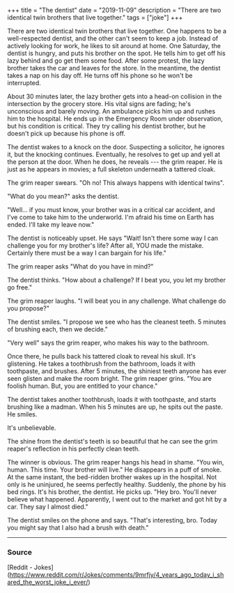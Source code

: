 +++
title = "The dentist"
date = "2019-11-09"
description = "There are two identical twin brothers that live together."
tags = ["joke"]
+++

There are two identical twin brothers that live together. One happens to be a well-respected dentist, and the other can't seem to keep a job. Instead of actively looking for work, he likes to sit around at home. One Saturday, the dentist is hungry, and puts his brother on the spot. He tells him to get off his lazy behind and go get them some food. After some protest, the lazy brother takes the car and leaves for the store. In the meantime, the dentist takes a nap on his day off. He turns off his phone so he won't be interrupted.

About 30 minutes later, the lazy brother gets into a head-on collision in the intersection by the grocery store. His vital signs are fading; he's unconscious and barely moving. An ambulance picks him up and rushes him to the hospital. He ends up in the Emergency Room under observation, but his condition is critical. They try calling his dentist brother, but he doesn't pick up because his phone is off.

The dentist wakes to a knock on the door. Suspecting a solicitor, he ignores it, but the knocking continues. Eventually, he resolves to get up and yell at the person at the door. When he does, he reveals --- the grim reaper. He is just as he appears in movies; a full skeleton underneath a tattered cloak.

The grim reaper swears. "Oh no! This always happens with identical twins".

"What do you mean?" asks the dentist.

"Well... if you must know, your brother was in a critical car accident, and I've come to take him to the underworld. I'm afraid his time on Earth has ended. I'll take my leave now."

The dentist is noticeably upset. He says "Wait! Isn't there some way I can challenge you for my brother's life? After all, YOU made the mistake. Certainly there must be a way I can bargain for his life."

The grim reaper asks "What do you have in mind?"

The dentist thinks. "How about a challenge? If I beat you, you let my brother go free."

The grim reaper laughs. "I will beat you in any challenge. What challenge do you propose?"

The dentist smiles. "I propose we see who has the cleanest teeth. 5 minutes of brushing each, then we decide."

"Very well" says the grim reaper, who makes his way to the bathroom.

Once there, he pulls back his tattered cloak to reveal his skull. It's glistening. He takes a toothbrush from the bathroom, loads it with toothpaste, and brushes. After 5 minutes, the shiniest teeth anyone has ever seen glisten and make the room bright. The grim reaper grins. "You are foolish human. But, you are entitled to your chance."

The dentist takes another toothbrush, loads it with toothpaste, and starts brushing like a madman. When his 5 minutes are up, he spits out the paste. He smiles.

It's unbelievable.

The shine from the dentist's teeth is so beautiful that he can see the grim reaper's reflection in his perfectly clean teeth.

The winner is obvious. The grim reaper hangs his head in shame. "You win, human. This time. Your brother will live." He disappears in a puff of smoke. At the same instant, the bed-ridden brother wakes up in the hospital. Not only is he uninjured, he seems perfectly healthy. Suddenly, the phone by his bed rings. It's his brother, the dentist. He picks up. "Hey bro. You'll never believe what happened. Apparently, I went out to the market and got hit by a car. They say I almost died."

The dentist smiles on the phone and says. "That's interesting, bro. Today you might say that I also had a brush with death."

---

### Source

[Reddit - Jokes]
(https://www.reddit.com/r/Jokes/comments/9mrfjy/4_years_ago_today_i_shared_the_worst_joke_i_ever/)
